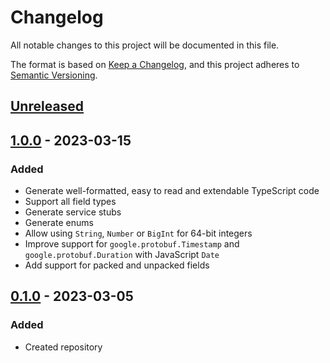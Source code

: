 # Changelog

All notable changes to this project will be documented in this file.

The format is based on [Keep a Changelog](https://keepachangelog.com/en/1.1.0/),
and this project adheres to [Semantic Versioning](https://semver.org/spec/v2.0.0.html).

## [Unreleased]

## [1.0.0] - 2023-03-15

### Added

- Generate well-formatted, easy to read and extendable TypeScript code
- Support all field types
- Generate service stubs
- Generate enums
- Allow using `String`, `Number` or `BigInt` for 64-bit integers
- Improve support for `google.protobuf.Timestamp` and `google.protobuf.Duration` with JavaScript `Date`
- Add support for packed and unpacked fields

## [0.1.0] - 2023-03-05

### Added

- Created repository

[unreleased]: https://github.com/ksm2/protoc-gen-typescript/compare/v1.0.0...HEAD
[1.0.0]: https://github.com/ksm2/protoc-gen-typescript/compare/v0.1.0...v1.0.0
[0.1.0]: https://github.com/ksm2/protoc-gen-typescript/releases/tag/v0.1.0

